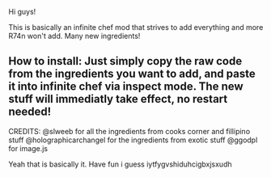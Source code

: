 Hi guys!

This is basically an infinite chef mod that strives to add everything and more R74n won't add.
Many new ingredients!

How to install:
Just simply copy the raw code from the ingredients you want to add, and paste it into infinite chef via inspect mode. The new stuff will immediatly take effect, no restart needed!
-----------
CREDITS:
@slweeb for all the ingredients from cooks corner and fillipino stuff
@holographicarchangel for the ingredients from exotic stuff
@ggodpl for image.js


Yeah that is basically it.
Have fun i guess iytfygvshiduhcigbxjsxudh
